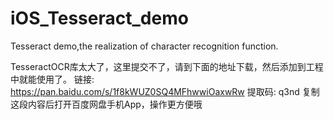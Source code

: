 # iOS_Tesseract_demo
Tesseract demo,the realization of character recognition function.

TesseractOCR库太大了，这里提交不了，请到下面的地址下载，然后添加到工程中就能使用了。 
链接: https://pan.baidu.com/s/1f8kWUZ0SQ4MFhwwiOaxwRw 提取码: q3nd 复制这段内容后打开百度网盘手机App，操作更方便哦
